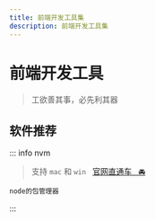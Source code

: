 ```yaml
---
title: 前端开发工具集
description: 前端开发工具集
---
```


# 前端开发工具

> 工欲善其事，必先利其器

## 软件推荐

::: info nvm
> 支持 `mac` 和 `win` &nbsp;&nbsp;[官网直通车&nbsp;&nbsp;&nbsp;🚘](https://github.com/nvm-sh/nvm)
```js
node的包管理器
```
:::

